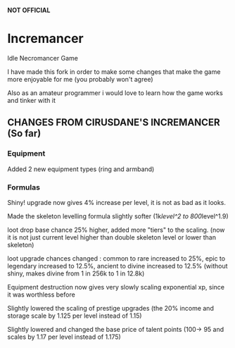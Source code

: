 **NOT OFFICIAL**

# Incremancer
Idle Necromancer Game

I have made this fork in order to make some changes that make the game more enjoyable for me (you probably won't agree)

Also as an amateur programmer i would love to learn how the game works and tinker with it

## CHANGES FROM CIRUSDANE'S INCREMANCER (So far)

### Equipment 
Added 2 new equipment types (ring and armband)
### Formulas
Shiny! upgrade now gives 4% increase per level, it is not as bad as it looks.

Made the skeleton levelling formula slightly softer (1k*level^2 to 800*level^1.9)

loot drop base chance 25% higher, added more "tiers" to the scaling. (now it is not just current level higher than double skeleton level or lower than skeleton)

loot upgrade chances changed : common to rare increased to 25%, epic to legendary increased to 12.5%, ancient to divine increased to 12.5%  (without shiny, makes divine from 1 in 256k to 1 in 12.8k)

Equipment destruction now gives very slowly scaling exponential xp, since it was worthless before

Slightly lowered the scaling of prestige upgrades (the 20% income and storage scale by 1.125 per level instead of 1.15)

Slightly lowered and changed the base price of talent points (100-> 95 and scales by 1.17 per level instead of 1.175)



